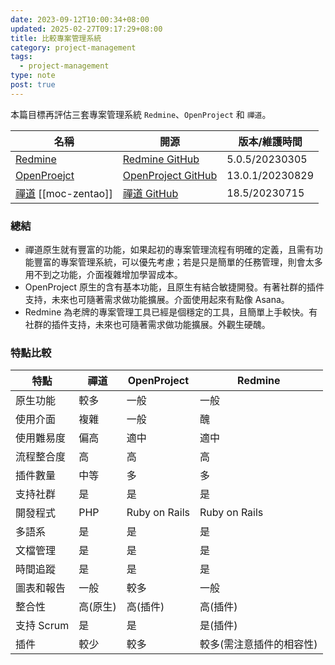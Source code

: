 ```yaml
---
date: 2023-09-12T10:00:34+08:00
updated: 2025-02-27T09:17:29+08:00
title: 比較專案管理系統
category: project-management
tags:
  - project-management
type: note
post: true
---
```


本篇目標再評估三套專案管理系統 `Redmine`、`OpenProject` 和 `禪道`。

<!--more-->

| 名稱                  | 開源                 | 版本/維護時間   |
| --------------------- | -------------------- | --------------- |
| [Redmine]             | [Redmine GitHub]     | 5.0.5/20230305  |
| [OpenProejct]         | [OpenProject GitHub] | 13.0.1/20230829 |
| [禪道] [[moc-zentao]] | [禪道 GitHub]        | 18.5/20230715   |

[Redmine]: https://www.redmine.org/
[Redmine GitHub]: https://github.com/redmine/redmine
[OpenProejct]: https://www.openproject.org/
[OpenProject GitHub]: https://github.com/opf/openproject
[禪道]: https://www.zentao.net
[禪道 GitHub]: https://github.com/easysoft/zentaopms

### 總結

- 禪道原生就有豐富的功能，如果起初的專案管理流程有明確的定義，且需有功能豐富的專案管理系統，可以優先考慮；若是只是簡單的任務管理，則會太多用不到之功能，介面複雜增加學習成本。
- OpenProject 原生的含有基本功能，且原生有結合敏捷開發。有著社群的插件支持，未來也可隨著需求做功能擴展。介面使用起來有點像 Asana。
- Redmine 為老牌的專案管理工具已經是個穩定的工具，且簡單上手較快。有社群的插件支持，未來也可隨著需求做功能擴展。外觀生硬醜。

### 特點比較

| 特點       | 禪道     | OpenProject   | Redmine                  |
| ---------- | -------- | ------------- | ------------------------ |
| 原生功能   | 較多     | 一般          | 一般                     |
| 使用介面   | 複雜     | 一般          | 醜                       |
| 使用難易度 | 偏高     | 適中          | 適中                     |
| 流程整合度 | 高       | 高            | 高                       |
| 插件數量   | 中等     | 多            | 多                       |
| 支持社群   | 是       | 是            | 是                       |
| 開發程式   | PHP      | Ruby on Rails | Ruby on Rails            |
| 多語系     | 是       | 是            | 是                       |
| 文檔管理   | 是       | 是            | 是                       |
| 時間追蹤   | 是       | 是            | 是                       |
| 圖表和報告 | 一般     | 較多          | 一般                     |
| 整合性     | 高(原生) | 高(插件)      | 高(插件)                 |
| 支持 Scrum | 是       | 是            | 是(插件)                 |
| 插件       | 較少     | 較多          | 較多(需注意插件的相容性) |
